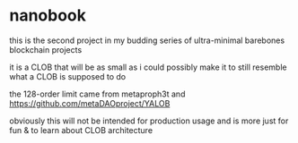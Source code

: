 # nanobook

this is the second project in my budding series of ultra-minimal barebones blockchain projects

it is a CLOB that will be as small as i could possibly make it to still resemble what a CLOB is supposed to do

the 128-order limit came from metaproph3t and https://github.com/metaDAOproject/YALOB

obviously this will not be intended for production usage and is more just for fun & to learn about CLOB architecture